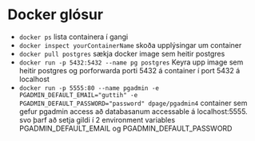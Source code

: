 # Docker glósur
- `docker ps` lista containera í gangi
- `docker inspect yourContainerName` skoða upplýsingar um container
- `docker pull postgres` sækja docker image sem heitir postgres
- `docker run -p 5432:5432 --name pg postgres` Keyra upp image sem heitir postgres og porforwarda porti 5432 á container í port 5432 á localhost
- `docker run -p 5555:80 --name pgadmin -e PGADMIN_DEFAULT_EMAIL="guttih" -e PGADMIN_DEFAULT_PASSWORD="password" dpage/pgadmin4` container sem gefur pgadmin access að databasanum  accessable á localhost:5555. svo þarf að setja gildi í 2 environment variables PGADMIN_DEFAULT_EMAIL og PGADMIN_DEFAULT_PASSWORD
